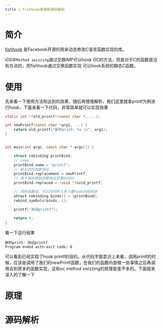 ```yaml
---
title : fishhook使用和源码解析
---
```


# 简介

[fishhook](https://github.com/facebook/fishhook) 是Facebook开源的用来动态修改C语言函数实现的库。

iOS中`Method swizzing`通过交换IMP可以hook OC的方法，但是对于C的函数是没有办法的，而fishhook通过交换函数实现 可以hook系统的静态C函数。



# 使用

先来看一下使用方法和达到的效果，随后再慢慢解析。我们这里就拿printf为例进行hook，下面来看一下代码，非常简单就可以实现效果

```c
static int (*old_printf)(const char *, ...);

int newPrintf(const char *arg1, ...) {
    return old_printf("新的print: %s \n", arg1);
}


int main(int argc, const char * argv[]) {

    struct rebinding printBind;
    // name
    printBind.name = "printf";
    // 新实现的函数地址
    printBind.replacement = newPrintf;
    // 用于保存原始函数地址变量的指针
    printBind.replaced = (void *)&old_printf;

    // 结构体数组，可以同时传入多个要hook的结构体
    struct rebinding binds[] = {printBind};
    rebind_symbols(binds, 1);

    printf("测试printf");
  
    return 0;
}
```

看一下运行结果

```
新的print: 测试printf 
Program ended with exit code: 0
```

可以看到已经实现了hook printf的目的。从代码字面意识上来看，调用printf的时候，应该是调用了我们的newPrintf函数，在我们的函数内部做一些事情之后再调用会到原本的函数实现，这和oc method swizzing的原理是差不多的。下面就来深入的了解一下



# 原理





# 源码解析


